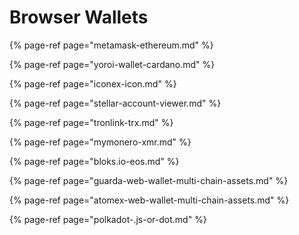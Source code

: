 # Browser Wallets

{% page-ref page="metamask-ethereum.md" %}

{% page-ref page="yoroi-wallet-cardano.md" %}

{% page-ref page="iconex-icon.md" %}

{% page-ref page="stellar-account-viewer.md" %}

{% page-ref page="tronlink-trx.md" %}

{% page-ref page="mymonero-xmr.md" %}

{% page-ref page="bloks.io-eos.md" %}

{% page-ref page="guarda-web-wallet-multi-chain-assets.md" %}

{% page-ref page="atomex-web-wallet-multi-chain-assets.md" %}

{% page-ref page="polkadot-.js-or-dot.md" %}

